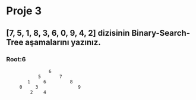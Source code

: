 # Proje 3

## [7, 5, 1, 8, 3, 6, 0, 9, 4, 2] dizisinin Binary-Search-Tree aşamalarını yazınız.
### Root:6
                    6
                5       7
            1     6         8
         0     3               9
             2    4